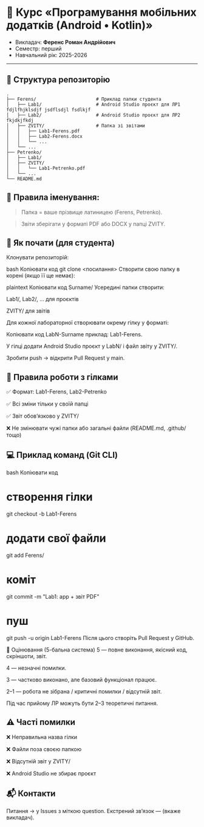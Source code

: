 # 📱 Курс «Програмування мобільних додатків (Android • Kotlin)»  

- Викладач: **Ференс Роман Андрійович**
- Семестр: перший
- Навчальний рік: 2025-2026  
---

## 📂 Структура репозиторію

```plaintext
.
├── Ferens/                      # Приклад папки студента
│   ├── Lab1/                    # Android Studio проєкт для ЛР1 fdjlfhjklsdjf jsdflsdjl fsdlkjf 
│   ├── Lab2/                    # Android Studio проєкт для ЛР2 fkjdkjfkdj
│   ├── ZVITY/                   # Папка зі звітами
│   │   ├── Lab1-Ferens.pdf
│   │   ├── Lab2-Ferens.docx
│   │   └── ...
│   └── ...
├── Petrenko/
│   ├── Lab1/
│   ├── ZVITY/
│   │   └── Lab1-Petrenko.pdf
│   └── ...
└── README.md

```
## 🧭 Правила іменування:

> Папка = ваше прізвище латиницею (Ferens, Petrenko).

> Звіти зберігати у форматі PDF або DOCX у папці ZVITY.

## 🚀 Як почати (для студента)
Клонувати репозиторій:

bash
Копіювати код
git clone <посилання>
Створити свою папку в корені (якщо її ще немає):

plaintext
Копіювати код
Surname/
Усередині папки створити:

Lab1/, Lab2/, ... для проєктів

ZVITY/ для звітів

Для кожної лабораторної створювати окрему гілку у форматі:

Копіювати код
LabN-Surname
приклад: Lab1-Ferens.

У гілці додати Android Studio проєкт у LabN/ і файл звіту у ZVITY/.

Зробити push → відкрити Pull Request у main.

## 🌿 Правила роботи з гілками
✅ Формат: Lab1-Ferens, Lab2-Petrenko

✅ Всі зміни тільки у своїй папці

✅ Звіт обов’язково у ZVITY/

❌ Не змінювати чужі папки або загальні файли (README.md, .github/ тощо)

## 💻 Приклад команд (Git CLI)
bash
Копіювати код
# створення гілки
git checkout -b Lab1-Ferens

# додати свої файли
git add Ferens/

# коміт
git commit -m "Lab1: app + звіт PDF"

# пуш
git push -u origin Lab1-Ferens
Після цього створіть Pull Request у GitHub.

📝 Оцінювання (5-бальна система)
5 — повне виконання, якісний код, скріншоти, звіт.

4 — незначні помилки.

3 — частково виконано, але базовий функціонал працює.

2–1 — робота не зібрана / критичні помилки / відсутній звіт.

Під час прийому ЛР можуть бути 2–3 теоретичні питання.

## ⚠️ Часті помилки
❌ Неправильна назва гілки

❌ Файли поза своєю папкою

❌ Відсутній звіт у ZVITY/

❌ Android Studio не збирає проєкт

## 📬 Контакти
Питання → у Issues з міткою question.
Екстрений зв’язок — (вкаже викладач).
